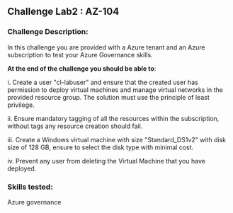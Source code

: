 ## Challenge Lab2 : AZ-104

### **Challenge Description:**
In this challenge you are provided with a Azure tenant and an Azure subscription to test your Azure Governance skills.

**At the end of the challenge you should be able to**:

i. Create a user "cl-labuser" and ensure that the created user has permission to deploy virtual machines and manage virtual networks in the provided resource group. The solution must use the principle of least privilege.

ii. Ensure mandatory tagging of all the resources within the subscription, without tags any resource creation should fail.

iii. Create a Windows virtual machine with size "Standard_DS1v2" with disk size of 128 GB, ensure to select the disk type with minimal cost.

iv. Prevent any user from deleting the Virtual Machine that you have deployed.

### Skills tested: 
Azure governance
